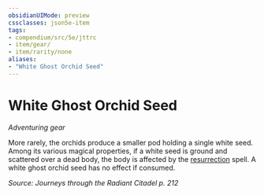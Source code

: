 ```yaml
---
obsidianUIMode: preview
cssclasses: json5e-item
tags:
- compendium/src/5e/jttrc
- item/gear/
- item/rarity/none
aliases: 
- "White Ghost Orchid Seed"
---
```

# White Ghost Orchid Seed
*Adventuring gear*  


More rarely, the orchids produce a smaller pod holding a single white seed. Among its various magical properties, if a white seed is ground and scattered over a dead body, the body is affected by the [resurrection](Mechanics/spells/resurrection.md) spell. A white ghost orchid seed has no effect if consumed.

*Source: Journeys through the Radiant Citadel p. 212*